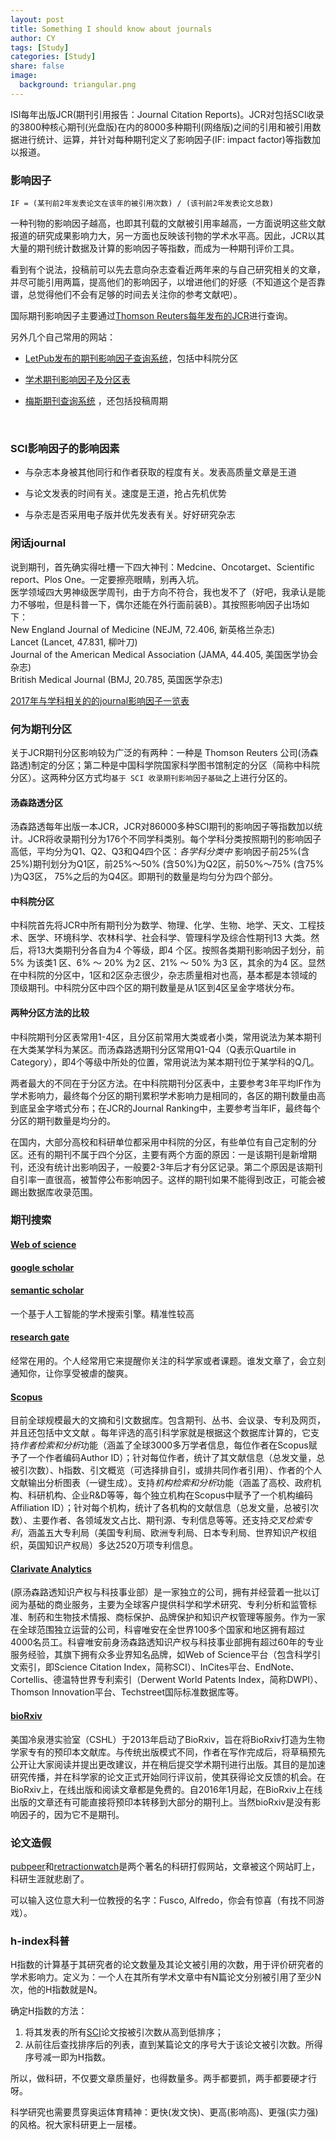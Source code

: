 ```yaml
---
layout: post
title: Something I should know about journals
author: CY
tags: [Study]
categories: [Study]
share: false
image:
  background: triangular.png
---
```




ISI每年出版JCR(期刊引用报告：Journal Citation Reports)。JCR对包括SCI收录的3800种核心期刊(光盘版)在内的8000多种期刊(网络版)之间的引用和被引用数据进行统计、运算，并针对每种期刊定义了影响因子(IF: impact factor)等指数加以报道。       



###            影响因子

`IF = (某刊前2年发表论文在该年的被引用次数) / (该刊前2年发表论文总数) `                      

一种刊物的影响因子越高，也即其刊载的文献被引用率越高，一方面说明这些文献报道的研究成果影响力大，另一方面也反映该刊物的学术水平高。因此，JCR以其大量的期刊统计数据及计算的影响因子等指数，而成为一种期刊评价工具。              

看到有个说法，投稿前可以先去意向杂志查看近两年来的与自己研究相关的文章，并尽可能引用两篇，提高他们的影响因子，以增进他们的好感（不知道这个是否靠谱，总觉得他们不会有足够的时间去关注你的参考文献吧）。         

国际期刊影响因子主要通过[Thomson Reuters每年发布的JCR](http://isiknowledge.com/JCR)进行查询。     

另外几个自己常用的网站：                   

- [LetPub发布的期刊影响因子查询系统](http://www.letpub.com.cn/index.php?page=journalapp)，包括中科院分区                          

- [学术期刊影响因子及分区表](http://tool.yovisun.com/journal/index.php)                              

- [梅斯期刊查询系统](http://www.medsci.cn/sci/index.do?action=search) ，还包括投稿周期        

  ​



### SCI影响因子的影响因素

- 与杂志本身被其他同行和作者获取的程度有关。发表高质量文章是王道                  


- 与论文发表的时间有关。速度是王道，抢占先机优势                               
- 与杂志是否采用电子版并优先发表有关。好好研究杂志              



### 闲话journal

说到期刊，首先确实得吐槽一下四大神刊：Medcine、Oncotarget、Scientific report、Plos One。一定要擦亮眼睛，别再入坑。                                    
医学领域四大男神级医学周刊，由于方向不符合，我也发不了（好吧，我承认是能力不够啦，但是科普一下，偶尔还能在外行面前装B）。其按照影响因子出场如下：                                   
New England  Journal of Medicine (NEJM, 72.406, 新英格兰杂志)                                    
Lancet (Lancet, 47.831, 柳叶刀)                        
Journal of the American Medical Association (JAMA, 44.405, 美国医学协会杂志)                     
British Medical Journal (BMJ, 20.785, 英国医学杂志)                  

[2017年与学科相关的的journal影响因子一览表](https://github.com/chenyuan-date/Data/blob/master/Journal_IF_2017.md)                 



### 何为期刊分区

关于JCR期刊分区影响较为广泛的有两种：一种是 Thomson Reuters 公司(汤森路透)制定的分区；第二种是中国科学院国家科学图书馆制定的分区（简称中科院分区）。这两种分区方式均`基于 SCI 收录期刊影响因子基础`之上进行分区的。                    

#### 汤森路透分区

汤森路透每年出版一本JCR，JCR对86000多种SCI期刊的影响因子等指数加以统计。JCR将收录期刊分为176个不同学科类别。每个学科分类按照期刊的影响因子高低，平均分为Q1、Q2、Q3和Q4四个区：*各学科分类中* 影响因子前25%(含25%)期刊划分为Q1区，前25%～50% (含50%)为Q2区，前50%～75% (含75% )为Q3区， 75%之后的为Q4区。即期刊的数量是均匀分为四个部分。                                        

#### 中科院分区          

中科院首先将JCR中所有期刊分为数学、物理、化学、生物、地学、天文、工程技术、医学、环境科学、农林科学、社会科学、管理科学及综合性期刊13 大类。然后，将13大类期刊分各自为4 个等级，即4 个区。按照各类期刊影响因子划分，前5% 为该类1 区、6% ～ 20% 为2 区、21% ～ 50% 为3 区，其余的为4 区。显然在中科院的分区中，1区和2区杂志很少，杂志质量相对也高，基本都是本领域的顶级期刊。中科院分区中四个区的期刊数量是从1区到4区呈金字塔状分布。                    

#### 两种分区方法的比较                 

中科院期刊分区表常用1-4区，且分区前常用大类或者小类，常用说法为某本期刊在大类某学科为某区。而汤森路透期刊分区常用Q1-Q4（Q表示Quartile in Category），即4个等级中所处的位置，常用说法为某本期刊位于某学科的Q几。                              

两者最大的不同在于分区方法。在中科院期刊分区表中，主要参考3年平均IF作为学术影响力，最终每个分区的期刊累积学术影响力是相同的，各区的期刊数量由高到底呈金字塔式分布；在JCR的Journal Ranking中，主要参考当年IF，最终每个分区的期刊数量是均分的。                  

在国内，大部分高校和科研单位都采用中科院的分区，有些单位有自己定制的分区。还有的期刊不属于四个分区，主要有两个方面的原因：一是该期刊是新增期刊，还没有统计出影响因子，一般要2-3年后才有分区记录。第二个原因是该期刊自引率一直很高，被暂停公布影响因子。这样的期刊如果不能得到改正，可能会被踢出数据库收录范围。                          



### 期刊搜索

#### [Web of science]()

#### [google scholar](https://scholar.google.com/)

#### [semantic scholar](https://www.semanticscholar.org/)

一个基于人工智能的学术搜索引擎。精准性较高

#### [research gate](https://www.researchgate.net/) 

经常在用的。个人经常用它来提醒你关注的科学家或者课题。谁发文章了，会立刻通知你，让你享受被虐的酸爽。

#### [Scopus](https://www.elsevier.com/solutions/scopus)                               

目前全球规模最大的文摘和引文数据库。包含期刊、丛书、会议录、专利及网页，并且还包括中文文献 。每年评选的高引科学家就是根据这个数据库计算的，它支持*作者检索和分析*功能（涵盖了全球3000多万学者信息，每位作者在Scopus赋予了一个作者编码Author ID）；针对每位作者，统计了其文献信息（总发文量，总被引次数）、h指数、引文概览（可选择排自引，或排共同作者引用）、作者的个人文献输出分析图表（一键生成）。支持*机构检索和分析*功能（涵盖了高校、政府机构、科研机构、企业R&D等等，每个独立机构在Scopus中赋予了一个机构编码Affiliation ID）；针对每个机构，统计了各机构的文献信息（总发文量，总被引次数）、主要作者、各领域发文占比、期刊源、专利信息等等。还支持*交叉检索专利*，涵盖五大专利局（美国专利局、欧洲专利局、日本专利局、世界知识产权组织，英国知识产权局）多达2520万项专利信息。             

#### [Clarivate Analytics](https://clarivate.com/)           

 (原汤森路透知识产权与科技事业部）是一家独立的公司，拥有并经营着一批以订阅为基础的商业服务，主要为全球客户提供科学和学术研究、专利分析和监管标准、制药和生物技术情报、商标保护、品牌保护和知识产权管理等服务。作为一家在全球范围独立运营的公司，科睿唯安在全世界100多个国家和地区拥有超过4000名员工。科睿唯安前身汤森路透知识产权与科技事业部拥有超过60年的专业服务经验，其旗下拥有众多业界知名品牌，如Web of Science平台（包含科学引文索引，即Science Citation Index，简称SCI）、InCites平台、EndNote、Cortellis、德温特世界专利索引（Derwent World Patents Index，简称DWPI）、Thomson Innovation平台、Techstreet国际标准数据库等。

#### [bioRxiv](https://www.biorxiv.org/)                       

美国冷泉港实验室（CSHL）于2013年启动了BioRxiv，旨在将BioRxiv打造为生物学家专有的预印本文献库。与传统出版模式不同，作者在写作完成后，将草稿预先公开让大家阅读并提出更改建议，并在稍后提交学术期刊进行出版。其目的是加速研究传播，并在科学家的论文正式开始同行评议前，使其获得论文反馈的机会。在BioRxiv上，在线出版和阅读文章都是免费的。自2016年1月起，在BioRxiv上在线出版的文章还有可能直接将预印本转移到大部分的期刊上。当然bioRxiv是没有影响因子的，因为它不是期刊。



### 论文造假

[pubpeer](https://pubpeer.com/)和[retractionwatch](http://retractiondatabase.org/)是两个著名的科研打假网站，文章被这个网站盯上，科研生涯就悲剧了。

可以输入这位意大利一位教授的名字：Fusco, Alfredo，你会有惊喜（有找不同游戏）。



### h-index科普

H指数的计算基于其研究者的论文数量及其论文被引用的次数，用于评价研究者的学术影响力。定义为：一个人在其所有学术文章中有N篇论文分别被引用了至少N次，他的H指数就是N。                               

确定H指数的方法：                                   

1. 将其发表的所有[SCI](https://zh.wikipedia.org/wiki/%E7%A7%91%E5%AD%A6%E5%BC%95%E6%96%87%E7%B4%A2%E5%BC%95)论文按被引次数从高到低排序；                                        
2. 从前往后查找排序后的列表，直到某篇论文的序号大于该论文被引次数。所得序号减一即为H指数。              

所以，做科研，不仅要文章质量好，也得数量多。两手都要抓，两手都要硬才行呀。      



科学研究也需要贯穿奥运体育精神：更快(发文快)、更高(影响高)、更强(实力强)的风格。祝大家科研更上一层楼。
